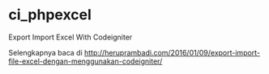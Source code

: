 # ci_phpexcel
Export Import Excel With Codeigniter

Selengkapnya baca di http://heruprambadi.com/2016/01/09/export-import-file-excel-dengan-menggunakan-codeigniter/